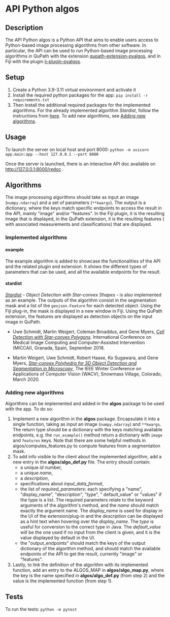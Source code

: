 # API Python algos

## Description

The API Python algos is a Python API that aims to enable users access to Python-based image processing algorithms
from other software.
In particular, the API can be used to run Python-based image processing algorithms in QuPath with the extension
[qupath-extension-pyalgos](https://github.com/EPFL-Center-for-Imaging/qupath-extension-pyalgos),
and in Fiji with the plugin [ij-plugin-pyalgos](https://github.com/EPFL-Center-for-Imaging/ij-plugin-pyalgos).

## Setup

1. Create a Python 3.9-3.11 virtual environment and activate it
2. Install the required python packages for the app:
   `pip install -r requirements.txt`
3. Then install the additional required packages for the implemented algorithms. For the already implemented algorithm *Stardist*,
   follow the instructions from [here](https://github.com/stardist/stardist?tab=readme-ov-file#installation).
   To add new algorithms, see [Adding new algorithms](#adding-new-algorithms).

## Usage

To launch the server on local host and port 8000:
```python -m uvicorn app.main:app --host 127.0.0.1 --port 8000```

Once the server is launched, there is an interactive API doc available on http://127.0.0.1:8000/redoc .

## Algorithms

The image processing algorithms should take as input an image (`numpy.ndarray`) and a set of parameters (`**kwargs`).
The output is a dictionary, where the keys match specific endpoints to access the result in the API, mainly "image"
and/or "features".
In the Fiji plugin, it is the resulting image that is displayed, in the QuPath extension, it is the resulting features (
with associated measurements and classifications)
that are displayed.

### Implemented algorithms

#### example

The example algorithm is added to showcase the functionalities of the API and the related plugin and extension.
It shows the different types of parameters that can be used, and all the available endpoints for the result.

#### stardist

*[Stardist](https://github.com/stardist/stardist) - Object Detection with
Star-convex Shapes* - is also implemented as an example.
The outputs of the algorithm consist in the segmentation mask and a list of the `geojson.Feature` for each detected
object.
Using the Fiji plug-in, the mask is displayed in a new window in Fiji.
Using the QuPath extension, the features are displayed as detection objects on the input image in QuPath.

- Uwe Schmidt, Martin Weigert, Coleman Broaddus, and Gene Myers,
  [*Cell Detection with Star-convex Polygons*](https://arxiv.org/abs/1806.03535).
  International Conference on Medical Image Computing and Computer-Assisted Intervention (MICCAI), Granada, Spain,
  September 2018.

- Martin Weigert, Uwe Schmidt, Robert Haase, Ko Sugawara, and Gene Myers,
  [*Star-convex Polyhedra for 3D Object Detection and Segmentation in
  Microscopy*](http://openaccess.thecvf.com/content_WACV_2020/papers/Weigert_Star-convex_Polyhedra_for_3D_Object_Detection_and_Segmentation_in_Microscopy_WACV_2020_paper.pdf),
  The IEEE Winter Conference on Applications of Computer Vision (WACV), Snowmass Village, Colorado, March 2020.

### Adding new algorithms

Algorithms can be implemented and added in the **algos** package to be used with the app.
To do so:

1. Implement a new algorithm in the **algos** package. Encapsulate it into a single function, taking as input an image
   (`numpy.ndarray`) and `**kwargs`.
   The return type should be a dictionary with the keys matching available endpoints, e.g. the ```run_example()```
   method return a dictionary with `image` and  `features` keys.
   Note that there are some helpful methods in algos/computes_features.py to compute features from a segmentation mask.
2. To add info visible to the client about the implemented algorithm, add a new entry in the **algos/algo_def.py** file.
   The entry should contain:
    - a unique *id* number,
    - a unique *name*,
    - a *description*,
    - specifications about *input_data_format*,
    - the list of *required_parameters*: each specifying a "name", "display_name", "description", "type", "
      default_value" or "values" if the type is a list.
      The required parameters relate to the keyword arguments of the algorithm's method, and
      the *name* should match exactly the argument name.
      The *display_name* is used for display in the UI of the extension/plug-in and the *description* can be displayed
      as a
      hint text when hovering over the *display_name*.
      The *type* is useful for conversion to the correct type in Java. The *default_value* will be the one used if
      no input from the client is given, and it is the value displayed by default in the UI.
    - the "output_endpoints" should match the keys of the output dictionary of the algorithm method, and should match
      the available endpoints of the API to get the result, currently "image" or "features".
3. Lastly, to link the definition of the algorithm with its implemented function,
   add an entry to the ALGOS_MAP in **algos/algo_map.py**, where the key is the name specified
   in **algos/algo_def.py** (from step 2) and the value is the implemented function (from step 1).

## Tests

To run the tests: ```python -m pytest```
